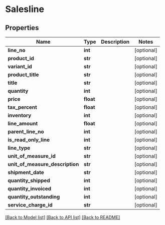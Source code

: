 # Salesline

## Properties
Name | Type | Description | Notes
------------ | ------------- | ------------- | -------------
**line_no** | **int** |  | [optional] 
**product_id** | **str** |  | [optional] 
**variant_id** | **str** |  | [optional] 
**product_title** | **str** |  | [optional] 
**title** | **str** |  | [optional] 
**quantity** | **int** |  | [optional] 
**price** | **float** |  | [optional] 
**tax_percent** | **float** |  | [optional] 
**inventory** | **int** |  | [optional] 
**line_amount** | **float** |  | [optional] 
**parent_line_no** | **int** |  | [optional] 
**is_read_only_line** | **int** |  | [optional] 
**line_type** | **str** |  | [optional] 
**unit_of_measure_id** | **str** |  | [optional] 
**unit_of_measure_description** | **str** |  | [optional] 
**shipment_date** | **str** |  | [optional] 
**quantity_shipped** | **int** |  | [optional] 
**quantity_invoiced** | **int** |  | [optional] 
**quantity_outstanding** | **int** |  | [optional] 
**service_charge_id** | **str** |  | [optional] 

[[Back to Model list]](../README.md#documentation-for-models) [[Back to API list]](../README.md#documentation-for-api-endpoints) [[Back to README]](../README.md)

